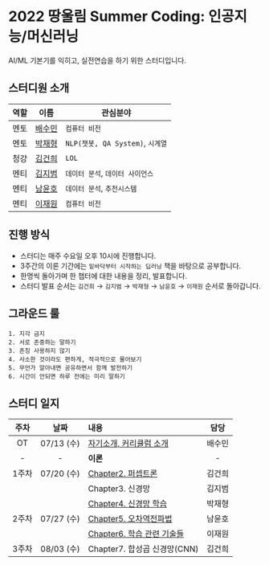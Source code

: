 # 2022 땅울림 Summer Coding: 인공지능/머신러닝  

AI/ML 기본기를 익히고, 실전연습을 하기 위한 스터디입니다.

## 스터디원 소개

| 역할 | 이름 | 관심분야 |
|:----:|:----:|---------|
| 멘토 | [배수민](https://github.com/bsm8734) | `컴퓨터 비전` |
| 멘토 | [박재형](https://github.com/Jay-Ppark) | `NLP(챗봇, QA System)`, `시계열`|
| 청강 | [김건희](https://github.com/KeonHee) | `LOL`| 
| 멘티 | [김지범](https://github.com/jibeomkim7) | `데이터 분석`, `데이터 사이언스`|
| 멘티 | [남윤호](https://github.com/Bucoco) | `데이터 분석`, `추천시스템`|
| 멘티 | [이재원](https://github.com/jaewonLeeKOR) | `컴퓨터 비전`|

## 진행 방식

- 스터디는 매주 수요일 오후 10시에 진행합니다.
- 3주간의 이론 기간에는 `밑바닥부터 시작하는 딥러닝` 책을 바탕으로 공부합니다.
- 한명씩 돌아가며 한 챕터에 대한 내용을 정리, 발표합니다.
- 스터디 발표 순서는 `김건희` → `김지범` → `박재형` → `남윤호` → `이재원` 순서로 돌아갑니다.

<!-- // 실습 커리큘럼 완료 시, 다시 작성 + Kaggle, Dacon link, ground rule, PR rule, add issue 
### 이론(2022.07.20 ~)

|![img](http://image.kyobobook.co.kr/images/book/large/636/l9788968484636.jpg)|
|:---------------------------------------------------------------------------:|
|[밑바닥부터 시작하는 딥러닝](http://www.kyobobook.co.kr/product/detailViewKor.laf?mallGb=KOR&ejkGb=KOR&barcode=9788968484636)|

- 한 주차당 3 챕터를 

### 실습/대회(2022.07.20 ~) -->

## 그라운드 룰

```
1. 지각 금지
2. 서로 존중하는 말하기
3. 존칭 사용하지 않기
4. 사소한 것이라도 편하게, 적극적으로 물어보기
5. 무언가 알아내면 공유하면서 함께 발전하기
6. 시간이 안되면 하루 전에는 미리 말하기
```

## 스터디 일지

| 주차 | 날짜 | 내용 | 담당 |
|:-:|:-:|:-|:-:|
| OT    | 07/13 (수) | [자기소개, 커리큘럼 소개](https://github.com/LandvibeDev/2022-AI-ML/issues/1)       | 배수민 |
|-|-| **이론** |-|
| 1주차 | 07/20 (수) | [Chapter2. 퍼셉트론](https://github.com/LandvibeDev/2022-AI-ML/issues/2)           |  김건희 |
|       |           | Chapter3. 신경망            |  김지범 |
|       |           | [Chapter4. 신경망 학습](https://github.com/LandvibeDev/2022-AI-ML/issues/7)       |  박재형 |
| 2주차 | 07/27 (수) | [Chapter5. 오차역전파법](https://github.com/LandvibeDev/2022-AI-ML/issues/5)       |  남윤호 |
|       |           | [Chapter6. 학습 관련 기술들](https://github.com/LandvibeDev/2022-AI-ML/issues/9)   |  이재원 |
| 3주차 | 08/03 (수) | Chapter7. 합성곱 신경망(CNN) |  김건희 |


